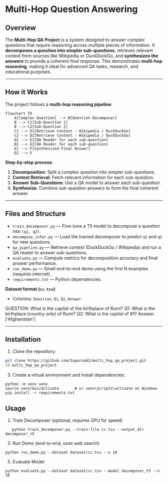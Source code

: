 # Multi-Hop Question Answering 

## Overview

The **Multi-Hop QA Project** is a system designed to answer complex questions that require reasoning across multiple pieces of information. It **decomposes a question into simpler sub-questions**, retrieves relevant context from sources like Wikipedia or DuckDuckGo, and **synthesizes the answers** to provide a coherent final response. This demonstrates **multi-hop reasoning**, making it ideal for advanced QA tasks, research, and educational purposes.  

---

## How it Works

The project follows a **multi-hop reasoning pipeline**:

```mermaid
flowchart TD
    A[Complex Question] --> B[Question Decomposer]
    B --> C1[Sub-Question 1]
    B --> C2[Sub-Question 2]
    C1 --> D1[Retrieve Context - Wikipedia / DuckDuckGo]
    C2 --> D2[Retrieve Context - Wikipedia / DuckDuckGo]
    D1 --> E1[QA Reader for each sub-question]
    D2 --> E2[QA Reader for each sub-question]
    E1 --> F[Synthesized Final Answer]
    E2 --> F
```

**Step-by-step process**:  
1. **Decomposition**: Split a complex question into simpler sub-questions.  
2. **Context Retrieval**: Fetch relevant information for each sub-question.  
3. **Answer Sub-Questions**: Use a QA model to answer each sub-question.  
4. **Synthesize**: Combine sub-question answers to form the final coherent answer.  

---

## Files and Structure

- `train_decomposer.py` — Fine-tune a T5 model to decompose a question into `(q1, q2)`.  
- `decompose_infer.py` — Load the trained decomposer to predict `q1` and `q2` for new questions.  
- `qa_pipeline.py` — Retrieve context (DuckDuckGo / Wikipedia) and run a QA reader to answer sub-questions.  
- `evaluate.py` — Compute metrics for decomposition accuracy and final answer performance.  
- `run_demo.py` — Small end-to-end demo using the first N examples (requires internet).  
- `requirements.txt` — Python dependencies.  

**Dataset format (`cc.tsv`)**:  
- Columns: `Question`, `Q1`, `Q2`, `Answer`

QUESTION: What is the capital of the birthplace of Rumi?
Q1: What is the birthplace (country only) of Rumi?
Q2: What is the capital of #1?
Answer: ['Afghanistan']

---

## Installation

1. Clone the repository:
```bash
git clone https://github.com/Suparna62/multi_hop_qa_project.git
cd multi_hop_qa_project
```

3. Create a virtual environment and install dependencies:
```
python -m venv venv
source venv/bin/activate       # or venv\Scripts\activate on Windows
pip install -r requirements.txt
```

## Usage

1. Train Decomposer (optional, requires GPU for speed)
```
   python train_decomposer.py --train-file cc.tsv --output_dir decomposer_t5
```
3. Run Demo (end-to-end, uses web search)
```
python run_demo.py --dataset dataset/cc.tsv --n 10
```
5. Evaluate Model
```
python evaluate.py --dataset dataset/cc.tsv --model decomposer_t5 --n 10
